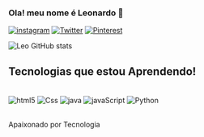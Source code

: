 ### Ola! meu nome é Leonardo 👊

[![instagram](https://img.shields.io/badge/Instagram-E4405F?style=for-the-badge&logo=instagram&logoColor=white)](https://www.instagram.com/leroo__o/)
[![Twitter](https://img.shields.io/badge/Twitter-1DA1F2?style=for-the-badge&logo=twitter&logoColor=white)](https://twitter.com/Leroo_off)
[![Pinterest](https://img.shields.io/badge/Pinterest-%23E60023.svg?&style=for-the-badge&logo=Pinterest&logoColor=white)](https://br.pinterest.com/LeroZinho666/)

![Leo GitHub stats](https://github-readme-stats.vercel.app/api?username=LeonardoPSilva1&show_icons=true&theme=synthwave)

  ## Tecnologias que estou Aprendendo!

  <div style="display: inline_block"><br/>
    <img align="center" alt="html5" src="https://img.shields.io/badge/HTML5-E34F26?style=for-the-badge&logo=html5&logoColor=white">
    <img align="center" alt="Css" src="https://img.shields.io/badge/CSS3-1572B6?style=for-the-badge&logo=css3&logoColor=white">
     <img align="center" alt="java" src="https://img.shields.io/badge/Java-ED8B00?style=for-the-badge&logo=java&logoColor=white">
     <img align="center" alt="javaScript" src="https://img.shields.io/badge/JavaScript-F7DF1E?style=for-the-badge&logo=javascript&logoColor=black">
     <img align="center" alt="Python" src="https://img.shields.io/badge/Python-3776AB?style=for-the-badge&logo=python&logoColor=white">
  </div><br>

  Apaixonado por Tecnologia

